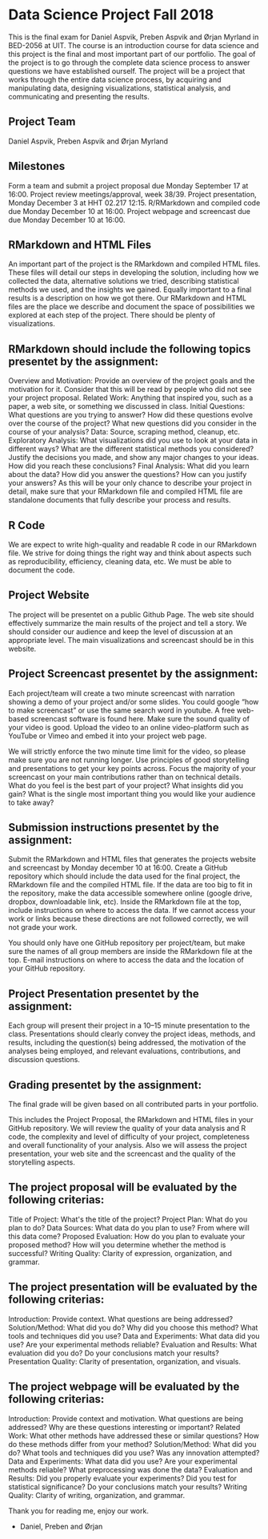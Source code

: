 # Data Science Project Fall 2018

This is the final exam for Daniel Aspvik, Preben Aspvik and Ørjan Myrland in BED-2056 at UIT. The course is an introduction course for data science and this project is the final and most important part of our portfolio. The goal of the project is to go through the complete data science process to answer questions we have established ourself. The project will be a project that works through the entire data science process, by acquiring and manipulating data, designing visualizations, statistical analysis, and communicating and presenting the results.


## Project Team

Daniel Aspvik, Preben Aspvik and Ørjan Myrland


## Milestones 

Form a team and submit a project proposal due Monday September 17 at 16:00.
Project review meetings/approval, week 38/39.
Project presentation, Monday December 3 at HHT 02.217 12:15.
R/RMarkdown and compiled code due Monday December 10 at 16:00.
Project webpage and screencast due due Monday December 10 at 16:00.


## RMarkdown and HTML Files

An important part of the project is the RMarkdown and compiled HTML files. These files will detail our steps in developing the solution, including how we collected the data, alternative solutions we tried, describing statistical methods we used, and the insights we gained. Equally important to a final results is a description on how we got there. Our RMarkdown and HTML files are the place we describe and document the space of possibilities we explored at each step of the project. There should be plenty of visualizations.


## RMarkdown should include the following topics presentet by the assignment:

Overview and Motivation: Provide an overview of the project goals and the motivation for it. Consider that this will be read by people who did not see your project proposal.
Related Work: Anything that inspired you, such as a paper, a web site, or something we discussed in class.
Initial Questions: What questions are you trying to answer? How did these questions evolve over the course of the project? What new questions did you consider in the course of your analysis?
Data: Source, scraping method, cleanup, etc.
Exploratory Analysis: What visualizations did you use to look at your data in different ways? What are the different statistical methods you considered? Justify the decisions you made, and show any major changes to your ideas. How did you reach these conclusions?
Final Analysis: What did you learn about the data? How did you answer the questions? How can you justify your answers?
As this will be your only chance to describe your project in detail, make sure that your RMarkdown file and compiled HTML file are standalone documents that fully describe your process and results.


## R Code

We are expect to write high-quality and readable R code in our RMarkdown file. We strive for doing things the right way and think about aspects such as reproducibility, efficiency, cleaning data, etc. We must be able to document the code.


## Project Website

The project will be presentet on a public Github Page. The web site should effectively summarize the main results of the project and tell a story. We should consider our audience and keep the level of discussion at an appropriate level. The main visualizations and screencast should be in this website.


## Project Screencast presentet by the assignment:

Each project/team will create a two minute screencast with narration showing a demo of your project and/or some slides. You could google “how to make screencast” or use the same search word in youtube. A free web-based screencast software is found here. Make sure the sound quality of your video is good. Upload the video to an online video-platform such as YouTube or Vimeo and embed it into your project web page.

We will strictly enforce the two minute time limit for the video, so please make sure you are not running longer. Use principles of good storytelling and presentations to get your key points across. Focus the majority of your screencast on your main contributions rather than on technical details. What do you feel is the best part of your project? What insights did you gain? What is the single most important thing you would like your audience to take away?


## Submission instructions presentet by the assignment:

Submit the RMarkdown and HTML files that generates the projects website and screencast by Monday december 10 at 16:00. Create a GitHub repository which should include the data used for the final project, the RMarkdown file and the compiled HTML file. If the data are too big to fit in the repository, make the data accessible somewhere online (google drive, dropbox, downloadable link, etc). Inside the RMarkdown file at the top, include instructions on where to access the data. If we cannot access your work or links because these directions are not followed correctly, we will not grade your work.

You should only have one GitHub repository per project/team, but make sure the names of all group members are inside the RMarkdown file at the top. E-mail instructions on where to access the data and the location of your GitHub repository.


## Project Presentation presentet by the assignment:

Each group will present their project in a 10–15 minute presentation to the class. Presentations should clearly convey the project ideas, methods, and results, including the question(s) being addressed, the motivation of the analyses being employed, and relevant evaluations, contributions, and discussion questions.


## Grading presentet by the assignment:

The final grade will be given based on all contributed parts in your portfolio.

This includes the Project Proposal, the RMarkdown and HTML files in your GitHub repository. We will review the quality of your data analysis and R code, the complexity and level of difficulty of your project, completeness and overall functionality of your analysis. Also we will assess the project presentation, your web site and the screencast and the quality of the storytelling aspects.


## The project proposal will be evaluated by the following criterias:

Title of Project: What's the title of the project?
Project Plan: What do you plan to do?
Data Sources: What data do you plan to use? From where will this data come?
Proposed Evaluation: How do you plan to evaluate your proposed method? How will you determine whether the method is successful?
Writing Quality: Clarity of expression, organization, and grammar.

## The project presentation will be evaluated by the following criterias:

Introduction: Provide context. What questions are being addressed?
Solution/Method: What did you do? Why did you choose this method? What tools and techniques did you use?
Data and Experiments: What data did you use? Are your experimental methods reliable?
Evaluation and Results: What evaluation did you do? Do your conclusions match your results?
Presentation Quality: Clarity of presentation, organization, and visuals.

## The project webpage will be evaluated by the following criterias:

Introduction: Provide context and motivation. What questions are being addressed? Why are these questions interesting or important?
Related Work: What other methods have addressed these or similar questions? How do these methods differ from your method?
Solution/Method: What did you do? What tools and techniques did you use? Was any innovation attempted?
Data and Experiments: What data did you use? Are your experimental methods reliable? What preprocessing was done the data?
Evaluation and Results: Did you properly evaluate your experiments? Did you test for statistical significance? Do your conclusions match your results?
Writing Quality: Clarity of writing, organization, and grammar.

Thank you for reading me, enjoy our work.
- Daniel, Preben and Ørjan 
